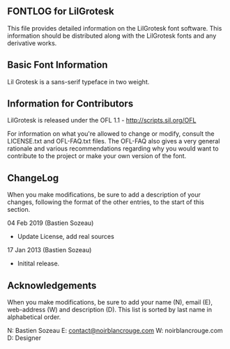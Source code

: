 FONTLOG for LilGrotesk
-------------------

This file provides detailed information on the LilGrotesk font software.
This information should be distributed along with the LilGrotesk fonts
and any derivative works.


Basic Font Information
--------------------------

Lil Grotesk is a sans-serif typeface in two weight.


Information for Contributors
------------------------------

LilGrotesk is released under the OFL 1.1 - http://scripts.sil.org/OFL

For information on what you're allowed to change or modify, consult the
LICENSE.txt and OFL-FAQ.txt files. The OFL-FAQ also gives a very general
rationale and various recommendations regarding why you would want to
contribute to the project or make your own version of the font.


ChangeLog
----------

When you make modifications, be sure to add a description of your changes,
following the format of the other entries, to the start of this section.

04 Feb 2019 (Bastien Sozeau)
- Update License, add real sources

17 Jan 2013 (Bastien Sozeau)
- Initital release.


Acknowledgements
-------------------------

When you make modifications, be sure to add your name (N), email (E),
web-address (W) and description (D). This list is sorted by last name in
alphabetical order.
  
  N: Bastien Sozeau
  E: contact@noirblancrouge.com
  W: noirblancrouge.com
  D: Designer